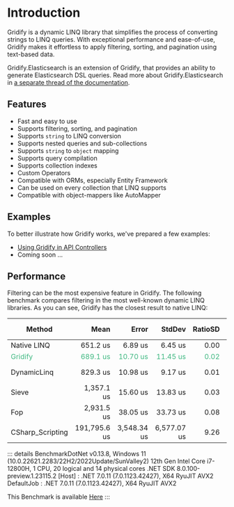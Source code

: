 # Introduction

Gridify is a dynamic LINQ library that simplifies the process of converting strings to LINQ queries. With exceptional
performance and ease-of-use, Gridify makes it effortless to apply filtering, sorting, and pagination using text-based
data.

Gridify.Elasticsearch is an extension of Gridify, that provides an ability to generate Elasticsearch DSL queries. Read more about Gridify.Elasticsearch in [a separate thread of the documentation](./elasticsearch/).

## Features

- Fast and easy to use
- Supports filtering, sorting, and pagination
- Supports `string` to LINQ conversion
- Supports nested queries and sub-collections
- Supports `string` to `object` mapping
- Supports query compilation
- Supports collection indexes
- Custom Operators
- Compatible with ORMs, especially Entity Framework
- Can be used on every collection that LINQ supports
- Compatible with object-mappers like AutoMapper

## Examples

To better illustrate how Gridify works, we've prepared a few examples:

- [Using Gridify in API Controllers](../example/api-controller.md)
- Coming soon ...

## Performance

Filtering can be the most expensive feature in Gridify. The following benchmark compares filtering in the most
well-known dynamic LINQ libraries. As you can see, Gridify has the closest result to native LINQ:

| Method           |         Mean |       Error |      StdDev | RatioSD |   Allocated | Alloc Ratio |
|------------------|-------------:|------------:|------------:|--------:|------------:|------------:|
| Native LINQ      |     651.2 us |     6.89 us |     6.45 us |    0.00 |    32.74 KB |        1.00 |
| Gridify          |     689.1 us |    10.70 us |    11.45 us |    0.02 |    36.85 KB |        1.13 |
| DynamicLinq      |     829.3 us |    10.98 us |     9.17 us |    0.01 |   119.29 KB |        3.64 |
| Sieve            |   1,357.1 us |    15.60 us |    13.83 us |    0.03 |    54.03 KB |        1.65 |
| Fop              |   2,931.5 us |    38.05 us |    33.73 us |    0.08 |    322.9 KB |        9.86 |
| CSharp_Scripting | 191,795.6 us | 3,548.34 us | 6,577.07 us |    9.26 | 23697.48 KB |      723.87 |

::: details
BenchmarkDotNet v0.13.8, Windows 11 (10.0.22621.2283/22H2/2022Update/SunValley2)
12th Gen Intel Core i7-12800H, 1 CPU, 20 logical and 14 physical cores
.NET SDK 8.0.100-preview.1.23115.2
[Host]     : .NET 7.0.11 (7.0.1123.42427), X64 RyuJIT AVX2
DefaultJob : .NET 7.0.11 (7.0.1123.42427), X64 RyuJIT AVX2

This Benchmark is
available [Here](https://github.com/alirezanet/Gridify/blob/master/benchmark/LibraryComparisionFilteringBenchmark.cs)
:::

<style scoped>
   tr:nth-child(2) {
      color: #42b983;
   }
</style>
